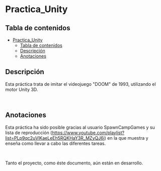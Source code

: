 # Practica_Unity

## Tabla de contenidos
- [Practica\_Unity](#practica_unity)
  - [Tabla de contenidos](#tabla-de-contenidos)
  - [Descripción](#descripción)
  - [Anotaciones](#anotaciones)

## Descripción
Esta práctica trata de imitar el videojuego "DOOM" de 1993, utilizando el motor Unity 3D.

</br>

## Anotaciones
Esta práctica ha sido posible gracias al usuario SpawnCampGames y su lista de reproducción (https://www.youtube.com/playlist?list=PLp9qc2uVlKaeLeEh5RQKHaY3R_MZyQJ6j) en la que muestra y enseña como llevar a cabo las diferentes tareas.

</br>

Tanto el proyecto, como éste documento, aún están en desarrollo.

